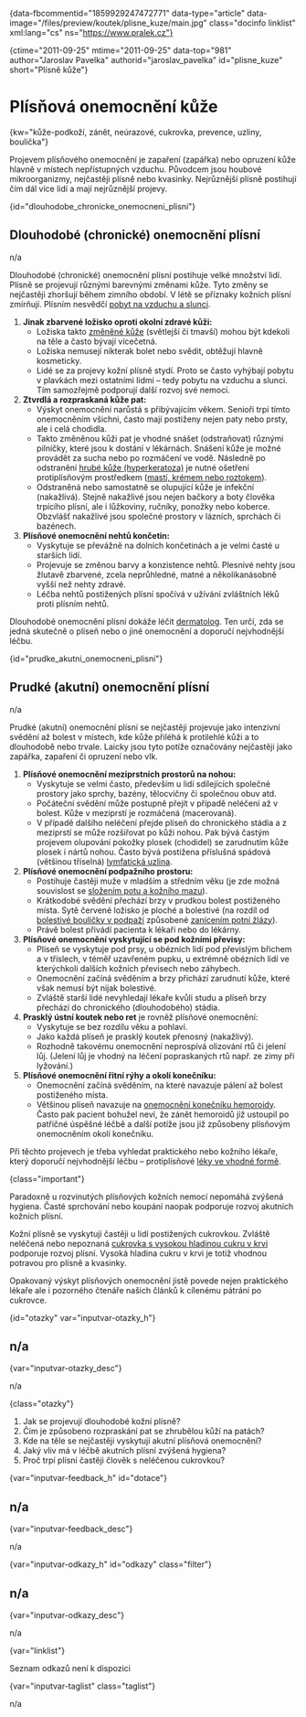 
{data-fbcommentid="1859929247472771" data-type="article" data-image="/files/preview/koutek/plisne_kuze/main.jpg" class="docinfo linklist" xml:lang="cs" ns="https://www.pralek.cz"}

{ctime="2011-09-25" mtime="2011-09-25" data-top="981" author="Jaroslav Pavelka" authorid="jaroslav\_pavelka" id="plisne\_kuze" short="Plísně kůže"}

# Plísňová onemocnění kůže

<!-- generated attribute kw by user_updatekw.sh on 2020-09-22, do not edit -->

{kw="kůže-podkoží, zánět, neúrazové, cukrovka, prevence, uzliny, boulička"}

Projevem plísňového onemocnění je zapaření (zapářka) nebo opruzení kůže hlavně v místech nepřístupných vzduchu. Původcem jsou houbové mikroorganizmy, nejčastěji plísně nebo kvasinky. Nejrůznější plísně postihují čím dál více lidí a mají nejrůznější projevy.

{id="dlouhodobe\_chronicke\_onemocneni_plisni"}

## Dlouhodobé (chronické) onemocnění plísní

n/a

Dlouhodobé (chronické) onemocnění plísní postihuje velké množství lidí. Plísně se projevují různými barevnými změnami kůže. Tyto změny se nejčastěji zhoršují během zimního období. V létě se příznaky kožních plísní zmírňují. Plísním nesvědčí [pobyt na vzduchu a slunci][1].

  1. **Jinak zbarvené ložisko oproti okolní zdravé kůži:** 
      * Ložiska takto [změněné kůže][2] (světlejší či tmavší) mohou být kdekoli na těle a často bývají vícečetná.
      * Ložiska nemusejí nikterak bolet nebo svědit, obtěžují hlavně kosmeticky.
      * Lidé se za projevy kožní plísně stydí. Proto se často vyhýbají pobytu v plavkách mezi ostatními lidmi – tedy pobytu na vzduchu a slunci. Tím samozřejmě podporují další rozvoj své nemoci.
  2. **Ztvrdlá a rozpraskaná kůže pat:** 
      * Výskyt onemocnění narůstá s přibývajícím věkem. Senioři trpí tímto onemocněním všichni, často mají postiženy nejen paty nebo prsty, ale i celá chodidla.
      * Takto změněnou kůži pat je vhodné snášet (odstraňovat) různými pilníčky, které jsou k dostání v lékárnách. Snášení kůže je možné provádět za sucha nebo po rozmáčení ve vodě. Následně po odstranění [hrubé kůže (hyperkeratoza)][3] je nutné ošetření protiplísňovým prostředkem ([mastí, krémem nebo roztokem][4]).
      * Odstraněná nebo samostatně se olupující kůže je infekční (nakažlivá). Stejně nakažlivé jsou nejen bačkory a boty člověka trpícího plísní, ale i lůžkoviny, ručníky, ponožky nebo koberce. Obzvlášť nakažlivé jsou společné prostory v lázních, sprchách či bazénech.
  3. **Plísňové onemocnění nehtů končetin:** 
      * Vyskytuje se převážně na dolních končetinách a je velmi časté u starších lidí.
      * Projevuje se změnou barvy a konzistence nehtů. Plesnivé nehty jsou žlutavě zbarvené, zcela neprůhledné, matné a několikanásobně vyšší než nehty zdravé.
      * Léčba nehtů postižených plísní spočívá v užívání zvláštních léků proti plísním nehtů.

Dlouhodobé onemocnění plísní dokáže léčit [dermatolog][5]. Ten určí, zda se jedná skutečně o plíseň nebo o jiné onemocnění a doporučí nejvhodnější léčbu.

{id="prudke\_akutni\_onemocneni_plisni"}

## Prudké (akutní) onemocnění plísní

n/a

Prudké (akutní) onemocnění plísní se nejčastěji projevuje jako intenzivní svědění až bolest v místech, kde kůže přiléhá k protilehlé kůži a to dlouhodobě nebo trvale. Laicky jsou tyto potíže označovány nejčastěji jako zapářka, zapaření či opruzení nebo vlk.

  1. **Plísňové onemocnění meziprstních prostorů na nohou:** 
      * Vyskytuje se velmi často, především u lidí sdílejících společné prostory jako sprchy, bazény, tělocvičny či společnou obuv atd.
      * Počáteční svědění může postupně přejít v případě neléčení až v bolest. Kůže v meziprstí je rozmáčená (macerovaná).
      * V případě dalšího neléčení přejde plíseň do chronického stádia a z meziprstí se může rozšiřovat po kůži nohou. Pak bývá častým projevem olupování pokožky plosek (chodidel) se zarudnutím kůže plosek i nártů nohou. Často bývá postižena příslušná spádová (většinou tříselná) [lymfatická uzlina][6].
  2. **Plísňové onemocnění podpažního prostoru:** 
      * Postihuje častěji muže v mladším a středním věku (je zde možná souvislost se [složením potu a kožního mazu][7]).
      * Krátkodobé svědění přechází brzy v prudkou bolest postiženého místa. Sytě červené ložisko je ploché a bolestivé (na rozdíl od [bolestivé bouličky v podpaží][8] způsobené [zanícením potní žlázy][9]).
      * Právě bolest přivádí pacienta k lékaři nebo do lékárny.
  3. **Plísňové onemocnění vyskytující se pod kožními převisy:** 
      * Plíseň se vyskytuje pod prsy, u obézních lidí pod převislým břichem a v tříslech, v téměř uzavřeném pupku, u extrémně obézních lidí ve kterýchkoli dalších kožních převisech nebo záhybech.
      * Onemocnění začíná svěděním a brzy přichází zarudnutí kůže, které však nemusí být nijak bolestivé.
      * Zvláště starší lidé nevyhledají lékaře kvůli studu a plíseň brzy přechází do chronického (dlouhodobého) stádia.
  4. **Prasklý ústní koutek nebo ret** je rovněž plísňové onemocnění: 
      * Vyskytuje se bez rozdílu věku a pohlaví.
      * Jako každá plíseň je prasklý koutek přenosný (nakažlivý).
      * Rozhodně takovému onemocnění neprospívá olizování rtů či jelení lůj. (Jelení lůj je vhodný na léčení popraskaných rtů např. ze zimy při lyžování.)
  5. **Plísňové onemocnění řitní rýhy a okolí konečníku:** 
      * Onemocnění začíná svěděním, na které navazuje pálení až bolest postiženého místa.
      * Většinou plíseň navazuje na [onemocnění konečníku hemoroidy][10]. Často pak pacient bohužel neví, že zánět hemoroidů již ustoupil po patřičné úspěšné léčbě a další potíže jsou již způsobeny plísňovým onemocněním okolí konečníku.

Při těchto projevech je třeba vyhledat praktického nebo kožního lékaře, který doporučí nejvhodnější léčbu – protiplísňové [léky ve vhodné formě][4].

{class="important"}

Paradoxně u rozvinutých plísňových kožních nemocí nepomáhá zvýšená hygiena. Časté sprchování nebo koupání naopak podporuje rozvoj akutních kožních plísní.

Kožní plísně se vyskytují častěji u lidí postižených cukrovkou. Zvláště neléčená nebo nepoznaná [cukrovka s vysokou hladinou cukru v krvi][11] podporuje rozvoj plísní. Vysoká hladina cukru v krvi je totiž vhodnou potravou pro plísně a kvasinky.

Opakovaný výskyt plísňových onemocnění jistě povede nejen praktického lékaře ale i pozorného čtenáře našich článků k cílenému pátrání po cukrovce.

{id="otazky" var="inputvar-otazky_h"}

## n/a

{var="inputvar-otazky_desc"}

n/a

{class="otazky"}

  1. Jak se projevují dlouhodobé kožní plísně?
  2. Čím je způsobeno rozpraskání pat se zhrubělou kůží na patách?
  3. Kde na těle se nejčastěji vyskytují akutní plísňová onemocnění?
  4. Jaký vliv má v léčbě akutních plísní zvýšená hygiena?
  5. Proč trpí plísní častěji člověk s neléčenou cukrovkou?

{var="inputvar-feedback_h" id="dotace"}

## n/a

{var="inputvar-feedback_desc"}

n/a

{var="inputvar-odkazy_h" id="odkazy" class="filter"}

## n/a

{var="inputvar-odkazy_desc"}

n/a

{var="linklist"}

Seznam odkazů není k dispozici

{var="inputvar-taglist" class="taglist"}

n/a

 [1]: opalovani
 [2]: znamenko-bradavice-rakovina
 [3]: puchyr_mozol_kuri_oko
 [4]: lekove_formy
 [5]: nalehavost_lekarskeho_vysetreni
 [6]: lymfaticke_uzliny
 [7]: akne
 [8]: afekce_prsu
 [9]: zanet
 [10]: krvaceni_z_konecniku
 [11]: cukrovka

